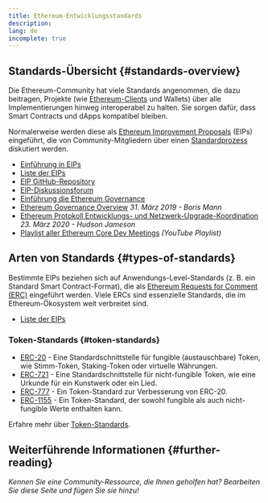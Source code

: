 ```yaml
---
title: Ethereum-Entwicklungsstandards
description:
lang: de
incomplete: true
---
```


## Standards-Übersicht {#standards-overview}

Die Ethereum-Community hat viele Standards angenommen, die dazu beitragen, Projekte (wie [Ethereum-Clients](/Developers/Docs/Nodes-and-Clients/) und Wallets) über alle Implementierungen hinweg interoperabel zu halten. Sie sorgen dafür, dass Smart Contracts und dApps kompatibel bleiben.

Normalerweise werden diese als [Ethereum Improvement Proposals](/eips/) (EIPs) eingeführt, die von Community-Mitgliedern über einen [Standardprozess](https://eips.ethereum.org/EIPS/eip-1) diskutiert werden.

- [Einführung in EIPs](/eips/)
- [Liste der EIPs](https://eips.ethereum.org/)
- [EIP GitHub-Repository](https://github.com/ethereum/EIPs)
- [EIP-Diskussionsforum](https://ethereum-magicians.org/c/eips)
- [Einführung die Ethereum Governance](/governance/)
- [Ethereum Governance Overview](https://web.archive.org/web/20201107234050/https://blog.bmannconsulting.com/Ethereum-Governance/) _31. März 2019 - Boris Mann_
- [Ethereum Protokoll Entwicklungs- und Netzwerk-Upgrade-Koordination](https://hudsonjameson.com/2020-03-23-ethereum-protocol-development-governance-and-network-upgrade-coordination/) _23. März 2020 - Hudson Jameson_
- [Playlist aller Ethereum Core Dev Meetings](https://www.youtube.com/@EthereumProtocol) _(YouTube Playlist)_

## Arten von Standards {#types-of-standards}

Bestimmte EIPs beziehen sich auf Anwendungs-Level-Standards (z. B. ein Standard Smart Contract-Format), die als [Ethereum Requests for Comment (ERC)](https://eips.ethereum.org/erc) eingeführt werden. Viele ERCs sind essenzielle Standards, die im Ethereum-Ökosystem weit verbreitet sind.

- [Liste der EIPs](https://eips.ethereum.org/erc)

### Token-Standards {#token-standards}

- [ERC-20](/developers/docs/standards/tokens/erc-20/) - Eine Standardschnittstelle für fungible (austauschbare) Token, wie Stimm-Token, Staking-Token oder virtuelle Währungen.
- [ERC-721](/Developers/Docs/Standards/Tokens/erc-721/) - Eine Standardschnittstelle für nicht-fungible Token, wie eine Urkunde für ein Kunstwerk oder ein Lied.
- [ERC-777](/Developers/Docs/Standards/Tokens/erc-777/) - Ein Token-Standard zur Verbesserung von ERC-20.
- [ERC-1155](/Developers/Docs/Standards/Tokens/erc-1155/) - Ein Token-Standard, der sowohl fungible als auch nicht-fungible Werte enthalten kann.

Erfahre mehr über [Token-Standards](/Developers/Docs/Standards/Tokens/).

## Weiterführende Informationen {#further-reading}

_Kennen Sie eine Community-Ressource, die Ihnen geholfen hat? Bearbeiten Sie diese Seite und fügen Sie sie hinzu!_
